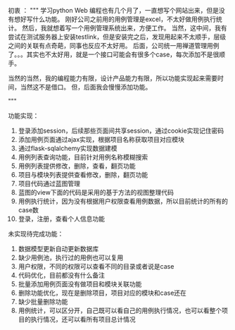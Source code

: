 

初衷 ：
"""
学习python Web 编程也有几个月了，一直想写个网站出来，但是没有想好写什么功能。
刚好公司之前用的用例管理是excel，不太好做用例执行统计。
然后，我就想着写一个用例管理系统出来，方便工作。
当然，这中间，我有尝试在测试服务器上安装testlink，但是安装完之后，发现用起来不太顺手，层级之间的关联有点奇葩，同事也反应不太好用。
后面，公司统一用禅道管理用例了。。。其实也不太好用，就是一个接口可能会有很多个case，每次添加不是很顺手。

当然的当然，我的编程能力有限，设计产品能力有限，所以功能实现起来需要时间，当然这不是借口。
但，后面我会慢慢添加功能。

"""

功能实现：
1. 登录添加session，后续那些页面间共享session，通过cookie实现记住密码
2. 添加用例页面通过ajax实现，根据项目名称获取项目对应模块
3. 通过flask-sqlalchemy实现数据建模
4. 用例列表查询功能，目前针对用例名称模糊搜索
5. 用例列表提供修改，删除，查看，翻页功能
6. 项目与模块列表提供查看修改，删除，翻页功能
7. 项目代码通过蓝图管理
8. 蓝图的view下面的代码是采用的基于方法的视图整理代码
9. 用例执行统计，因为没有根据用户权限查看用例数据，所以目前统计的所有的case数
10. 登录，注册，查看个人信息功能


未实现待完成功能：
1. 数据模型更新自动更新数据库
2. 缺少用例池，执行过的用例也可以复用
3. 用户权限，不同的权限可以查看不同的目录或者说是case
4. 代码优化，目前都没有什么备注
5. 批量添加用例页面没有做项目和模块关联功能
6. 删除功能优化，现在是删除项目，项目对应的模块和case还在
7. 缺少批量删除功能
8. 用例统计，可以区分开，自己既可以看自己的用例执行情况，也可以看整个项目的执行情况，还可以看所有项目总计情况
